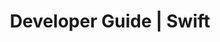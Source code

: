 ---
title: Developer Guide | Swift
description: Swift Developer Guide
menu:
  product_swift_0.11.0:
    identifier: developer-guide
    name: Developer Guide
    parent: setup
    weight: 25
menu_name: product_swift_0.11.0
---
